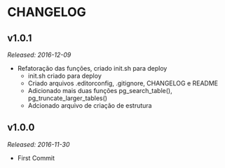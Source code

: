 # CHANGELOG

## v1.0.1

_Released: 2016-12-09_

- Refatoração das funções, criado init.sh para deploy
    - init.sh criado para deploy
	- Criado arquivos .editorconfig, .gitignore, CHANGELOG e README
	- Adicionado mais duas funções pg_search_table(), pg_truncate_larger_tables()
	- Adcionado arquivo de criação de estrutura


## v1.0.0

_Released: 2016-11-30_

- First Commit